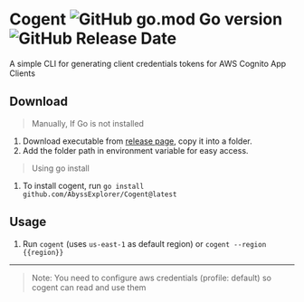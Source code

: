 # Cogent ![GitHub go.mod Go version](https://img.shields.io/github/go-mod/go-version/AbyssExplorer/cogent) ![GitHub Release Date](https://img.shields.io/github/release-date/AbyssExplorer/Cogent)

A simple CLI for generating client credentials tokens for AWS Cognito App Clients

## Download
> Manually, If Go is not installed
1. Download executable from [release page](https://github.com/AbyssExplorer/Cogent/releases/), copy it into a folder.
2. Add the folder path in environment variable for easy access.
> Using go install
1. To install cogent, run `go install github.com/AbyssExplorer/Cogent@latest`
   
## Usage
1. Run `cogent` (uses `us-east-1` as default region) or `cogent --region {{region}}`

---
> Note: You need to configure aws credentials (profile: default) so cogent can read and use them
